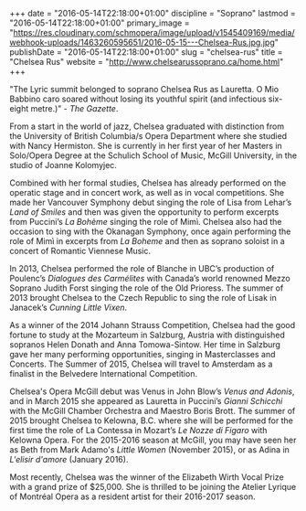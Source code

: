 +++
date = "2016-05-14T22:18:00+01:00"
discipline = "Soprano"
lastmod = "2016-05-14T22:18:00+01:00"
primary_image = "https://res.cloudinary.com/schmopera/image/upload/v1545409169/media/webhook-uploads/1463260595651/2016-05-15---Chelsea-Rus.jpg.jpg"
publishDate = "2016-05-14T22:18:00+01:00"
slug = "chelsea-rus"
title = "Chelsea Rus"
website = "http://www.chelsearussoprano.ca/home.html"
+++

"The Lyric summit belonged to soprano Chelsea Rus as Lauretta. O Mio Babbino caro soared without losing its youthful spirit (and infectious six-eight metre.)" - *The Gazette*.
 
From a start in the world of jazz, Chelsea graduated with distinction from the University of British Columbia/s Opera Department where she studied with Nancy Hermiston.  She is currently in her first year of her Masters in Solo/Opera Degree at the Schulich School of Music, McGill University, in the studio of Joanne Kolomyjec.

Combined with her formal studies, Chelsea has already performed on the operatic stage and in concert work, as well as in vocal competitions.  She made her Vancouver Symphony debut singing the role of Lisa from Lehar’s *Land of Smiles* and then was given the opportunity to perform excerpts from Puccini’s *La Bohème* singing the role of Mimì.  Chelsea also had the occasion to sing with the Okanagan Symphony, once again performing the role of Mimì in excerpts from *La Boheme* and then as soprano soloist in a concert of Romantic Viennese Music.

In 2013, Chelsea performed the role of Blanche in UBC’s production of Poulenc’s *Dialogues des Carmélites* with Canada’s world renowned Mezzo Soprano Judith Forst singing the role of the Old Prioress. The summer of 2013 brought Chelsea to the Czech Republic to sing the role of Lisak in Janacek’s *Cunning Little Vixen*.

As a winner of the 2014 Johann Strauss Competition, Chelsea had the good fortune to study at the Mozarteum in Salzburg, Austria with distinguished sopranos Helen Donath and Anna Tomowa-Sintow.  Her time in Salzburg gave her many performing opportunities, singing in Masterclasses and Concerts. The Summer of 2015, Chelsea will travel to Amsterdam as a finalist in the Belvedere International Competition. 

Chelsea's Opera McGill debut was Venus in John Blow’s *Venus and Adonis*, and in March 2015 she appeared as Lauretta in Puccini’s *Gianni Schicchi* with the McGill Chamber Orchestra and Maestro Boris Brott.  The summer of 2015  brought Chelsea to Kelowna, B.C. where she will be performed for the first time the role of La Contessa in Mozart’s *Le Nozze di Figaro* with Kelowna Opera.  For the 2015-2016 season at McGill, you may have seen her as Beth from Mark Adamo's *Little Women* (November 2015), or as Adina in *L'elisir d'amore* (January 2016).

Most recently, Chelsea was the winner of the Elizabeth Wirth Vocal Prize with a grand prize of $25,000. She is thrilled to be joining the Atelier Lyrique of Montréal Opera as a resident artist for their 2016-2017 season. 
